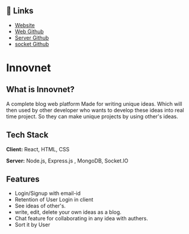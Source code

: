 
## 🔗 Links
* [Website](https://innovnet.herokuapp.com/)
* [Web Github](https://github.com/Karanburnwal/Innovnet)
* [Server Github](https://github.com/Karanburnwal/Innovnet_backend)
* [socket Github](https://github.com/Karanburnwal/innovnet_socket)

  

# Innovnet
## What is Innovnet?
A complete blog web platform Made for writing unique ideas. Which will then used by other developer who wants to develop these ideas into real time project. 
So they can make unique projects by using other's ideas.

## Tech Stack

**Client:** React, HTML, CSS

**Server:** Node.js, Express.js , MongoDB, Socket.IO

  
## Features

- Login/Signup with email-id
- Retention of User Login in client
- See ideas of other's.
- write, edit, delete your own ideas as a blog.
- Chat feature for collaborating in any idea with authers.
- Sort it by User
  
